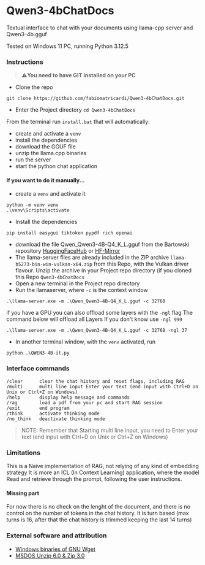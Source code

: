 # Qwen3-4bChatDocs
Textual interface to chat with your documents using llama-cpp server and Qwen3-4b.gguf

Tested on Windows 11 PC, running Python 3.12.5

### Instructions
> **⚠️You need to have GIT installed on your PC**
- Clone the repo
```
git clone https://github.com/fabiomatricardi/Qwen3-4bChatDocs.git
```
- Enter the Project directory
`cd Qwen3-4bChatDocs`

From the terminal run `install.bat` that will automatically:
- create and activate a `venv`
- install the dependencies
- download the GGUF file
- unzip the llama.cpp binaries
- run the server
- start the python chat application


#### If you want to do it manually...
- create a `venv` and activate it
```
python -m venv venv
.\venv\Scripts\activate
```
- Install the dependencies
```
pip install easygui tiktoken pypdf rich openai
```
- download the file Qwen_Qwen3-4B-Q4_K_L.gguf from the Bartowski repository [HuggingFaceHub](https://huggingface.co/bartowski/Qwen_Qwen3-4B-GGUF/resolve/main/Qwen_Qwen3-4B-Q4_K_L.gguf?download=true) or [HF-Mirror](https://hf-mirror.com/bartowski/Qwen_Qwen3-4B-GGUF/resolve/main/Qwen_Qwen3-4B-Q4_K_L.gguf?download=true)
- The llama-server files are already included in the ZIP archive `llama-b5273-bin-win-vulkan-x64.zip` from this Repo, with the Vulkan driver flavour.
Unzip the archive in your Project repo directory (if you cloned this Repo `Qwen3-4bChatDocs`
- Open a new terminal in the Project repo directory
- Run the llamaserver, where `-c` is the context window
```
.\llama-server.exe -m .\Qwen_Qwen3-4B-Q4_K_L.gguf -c 32768
```
if you have a GPU you can also offload some layers with the `-ngl` flag
The command below will offload all Layers
If you don't know use `-ngl 999`
```
.\llama-server.exe -m .\Qwen_Qwen3-4B-Q4_K_L.gguf -c 32768 -ngl 37
```
- In another terminal window, with the `venv` activated, run
```
python .\QWEN3-4B-it.py
```


### Interface commands
```
/clear      clear the chat history and reset flags, including RAG
/multi      multi line input Enter your text (end input with Ctrl+D on Unix or Ctrl+Z on Windows)
/help       display help message and commands
/rag        load a pdf from your pc and start RAG session
/exit       end program
/think      activate thinking mode
/no_think   deactivate thinking mode
```

> NOTE: Remember that Starting multi line input, you need to  Enter your text (end input with Ctrl+D on Unix or Ctrl+Z on Windows)


### Limitations
This is a Naive implementation of RAG, not relying of any kind of embedding strategy
It is more an ICL (In Context Learning) application, where the model Read and retrieve through the prompt, following the user instructions.
#### Missing part
For now there is no check on the lenght of the document, and there is no control on the number of tokens in the chat history. It is turn based (max turns is 16, after that the chat history is trimmed keeping the last 14 turns)


### External software and attribution
- [Windows binaries of GNU Wget](https://eternallybored.org/misc/wget/) 
- [MSDOS Unzip 6.0 & Zip 3.0](https://archive.org/download/infozip_msdos/unz600x3.zip)








